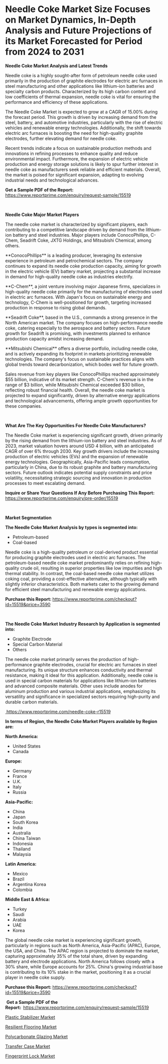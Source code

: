 <p><h1>Needle Coke Market Size Focuses on Market Dynamics, In-Depth Analysis and Future Projections of its Market Forecasted for Period from 2024 to 2031</h1></p><p><strong>Needle Coke Market Analysis and Latest Trends</strong></p>
<p><p>Needle coke is a highly sought-after form of petroleum needle coke used primarily in the production of graphite electrodes for electric arc furnaces in steel manufacturing and other applications like lithium-ion batteries and specialty carbon products. Characterized by its high carbon content and low coefficients of thermal expansion, needle coke is vital for ensuring the performance and efficiency of these applications.</p><p>The Needle Coke Market is expected to grow at a CAGR of 15.00% during the forecast period. This growth is driven by increasing demand from the steel, battery, and automotive industries, particularly with the rise of electric vehicles and renewable energy technologies. Additionally, the shift towards electric arc furnaces is boosting the need for high-quality graphite electrodes, further elevating demand for needle coke.</p><p>Recent trends indicate a focus on sustainable production methods and innovations in refining processes to enhance quality and reduce environmental impact. Furthermore, the expansion of electric vehicle production and energy storage solutions is likely to spur further interest in needle coke as manufacturers seek reliable and efficient materials. Overall, the market is poised for significant expansion, adapting to evolving industrial needs and technological advances.</p></p>
<p><strong>Get a Sample PDF of the Report:&nbsp;</strong> <a href="https://www.reportprime.com/enquiry/request-sample/15519">https://www.reportprime.com/enquiry/request-sample/15519</a></p>
<p>&nbsp;</p>
<p><strong>Needle Coke Major Market Players</strong></p>
<p><p>The needle coke market is characterized by significant players, each contributing to a competitive landscape driven by demand from the lithium-ion battery and steel industries. Major players include ConocoPhillips, C-Chem, Seadrift Coke, JXTG Holdings, and Mitsubishi Chemical, among others.</p><p>**ConocoPhillips** is a leading producer, leveraging its extensive experience in petroleum and petrochemical sectors. The company continues to expand its needle coke production capacity, aiming for growth in the electric vehicle (EV) battery market, projecting a substantial increase in demand for high-quality needle coke as industries electrify.</p><p>**C-Chem**, a joint venture involving major Japanese firms, specializes in high-quality needle coke primarily for the manufacturing of electrodes used in electric arc furnaces. With Japan's focus on sustainable energy and technology, C-Chem is well-positioned for growth, targeting increased production in response to rising global demands.</p><p>**Seadrift Coke**, based in the U.S., commands a strong presence in the North American market. The company focuses on high-performance needle coke, catering especially to the aerospace and battery sectors. Future growth for Seadrift is promising, with investments planned to enhance production capacity amidst increasing demand.</p><p>**Mitsubishi Chemical** offers a diverse portfolio, including needle coke, and is actively expanding its footprint in markets prioritizing renewable technologies. The company's focus on sustainable practices aligns with global trends toward decarbonization, which bodes well for future growth.</p><p>Sales revenue from key players like ConocoPhillips reached approximately $55 billion, indicative of its market strength. C-Chem's revenue is in the range of $3 billion, while Mitsubishi Chemical exceeded $30 billion, reflecting robust financial health. Overall, the needle coke market is projected to expand significantly, driven by alternative energy applications and technological advancements, offering ample growth opportunities for these companies.</p></p>
<p>&nbsp;</p>
<p><strong>What Are The Key Opportunities For Needle Coke Manufacturers?</strong></p>
<p><p>The Needle Coke market is experiencing significant growth, driven primarily by the rising demand from the lithium-ion battery and steel industries. As of 2023, market valuation hovers around USD 4 billion, with an anticipated CAGR of over 6% through 2030. Key growth drivers include the increasing production of electric vehicles (EVs) and the expansion of renewable energy technologies. Geographically, Asia-Pacific leads consumption, particularly in China, due to its robust graphite and battery manufacturing sectors. Future outlook indicates potential supply constraints and price volatility, necessitating strategic sourcing and innovation in production processes to meet escalating demand.</p></p>
<p><strong>Inquire or Share Your Questions If Any Before Purchasing This Report:</strong> <a href="https://www.reportprime.com/enquiry/pre-order/15519">https://www.reportprime.com/enquiry/pre-order/15519</a></p>
<p>&nbsp;</p>
<p><strong>Market Segmentation</strong></p>
<p><strong>The Needle Coke Market Analysis by types is segmented into:</strong></p>
<p><ul><li>Petroleum-based</li><li>Coal-based</li></ul></p>
<p><p>Needle coke is a high-quality petroleum or coal-derived product essential for producing graphite electrodes used in electric arc furnaces. The petroleum-based needle coke market predominantly relies on refining high-quality crude oil, resulting in superior properties like low impurities and high thermal stability. In contrast, the coal-based needle coke market utilizes coking coal, providing a cost-effective alternative, although typically with slightly inferior characteristics. Both markets cater to the growing demand for efficient steel manufacturing and renewable energy applications.</p></p>
<p><strong>Purchase this Report:&nbsp;</strong><a href="https://www.reportprime.com/checkout?id=15519&price=3590">https://www.reportprime.com/checkout?id=15519&price=3590</a></p>
<p>&nbsp;</p>
<p><strong>The Needle Coke Market Industry Research by Application is segmented into:</strong></p>
<p><ul><li>Graphite Electrode</li><li>Special Carbon Material</li><li>Others</li></ul></p>
<p><p>The needle coke market primarily serves the production of high-performance graphite electrodes, crucial for electric arc furnaces in steel manufacturing. Its unique structure enhances conductivity and thermal resistance, making it ideal for this application. Additionally, needle coke is used in special carbon materials for applications like lithium-ion batteries and advanced composite materials. Other uses include anodes for aluminum production and various industrial applications, emphasizing its versatility and significance in specialized sectors requiring high-purity and durable carbon materials.</p></p>
<p><a href="https://www.reportprime.com/needle-coke-r15519">&nbsp;https://www.reportprime.com/needle-coke-r15519</a></p>
<p><strong>In terms of Region, the Needle Coke Market Players available by Region are:</strong></p>
<p>
    <p> <strong> North America: </strong>
        <ul>
            <li>United States</li>
            <li>Canada</li>
        </ul>
        </p> 
    <p> <strong> Europe: </strong>
        <ul>
            <li>Germany</li>
            <li>France</li>
            <li>U.K.</li>
            <li>Italy</li>
            <li>Russia</li>
        </ul>
        </p> 
    <p> <strong> Asia-Pacific: </strong>
        <ul>
            <li>China</li>
            <li>Japan</li>
            <li>South Korea</li>
            <li>India</li>
            <li>Australia</li>
            <li>China Taiwan</li>
            <li>Indonesia</li>
            <li>Thailand</li>
            <li>Malaysia</li>
        </ul>
        </p> 
    <p> <strong> Latin America: </strong>
        <ul>
            <li>Mexico</li>
            <li>Brazil</li>
            <li>Argentina Korea</li>
            <li>Colombia</li>
        </ul>
        </p> 
    <p> <strong> Middle East & Africa: </strong>
        <ul>
            <li>Turkey</li>
            <li>Saudi</li>
            <li>Arabia</li>
            <li>UAE</li>
            <li>Korea</li>
        </ul>
    </p>
    </p>
<p><p>The global needle coke market is experiencing significant growth, particularly in regions such as North America, Asia-Pacific (APAC), Europe, the USA, and China. The APAC region is projected to dominate the market, capturing approximately 35% of the total share, driven by expanding battery and electrode applications. North America follows closely with a 30% share, while Europe accounts for 25%. China's growing industrial base is contributing to its 10% stake in the market, positioning it as a crucial player in needle coke supply.</p></p>
<p><strong>Purchase this Report: </strong><a href="https://www.reportprime.com/checkout?id=15519&price=3590">https://www.reportprime.com/checkout?id=15519&price=3590</a></p>
<p>&nbsp;<strong>Get a Sample PDF of the Report:&nbsp;&nbsp;</strong><a href="https://www.reportprime.com/enquiry/request-sample/15519">https://www.reportprime.com/enquiry/request-sample/15519</a></p>
<p><strong></strong></p>
<p><p><a href="https://medium.com/@danieewman5656/the-growth-of-the-plastic-stabilizer-market-has-been-significant-driven-by-various-critical-61256b01bfe9">Plastic Stabilizer Market</a></p><p><a href="https://github.com/indrystar/Market-Research-Report-List-4/blob/main/resilient-flooring-market.md">Resilient Flooring Market</a></p><p><a href="https://medium.com/@danieewman5656/the-polycarbonate-glazing-market-report-analyzes-important-operational-and-performance-data-so-622235531c10">Polycarbonate Glazing Market</a></p><p><a href="https://issuu.com/reportprime-2/docs/transfer-case-market-size-2030.pptx_faf5f80ed4889e">Transfer Case Market</a></p><p><a href="https://www.linkedin.com/pulse/global-fingerprint-lock-market-size-share-analysis-product-z40hc?trackingId=udUt1wAPQvaz0kLwfErRSw%3D%3D">Fingerprint Lock Market</a></p></p>